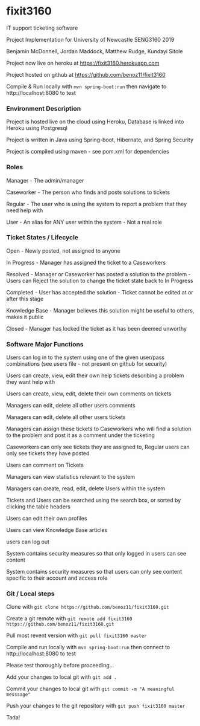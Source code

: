 # fixit3160

IT support ticketing software

Project Implementation for University of Newcastle SENG3160 2019

Benjamin McDonnell, Jordan Maddock, Matthew Rudge, Kundayi Sitole

Project now live on heroku at https://fixit3160.herokuapp.com

Project hosted on github at https://github.com/benoz11/fixit3160

Compile & Run locally with `mvn spring-boot:run` then navigate to http://localhost:8080 to test

### Environment Description

Project is hosted live on the cloud using Heroku, Database is linked into Heroku using Postgresql

Project is written in Java using Spring-boot, Hibernate, and Spring Security

Project is compiled using maven - see pom.xml for dependencies

### Roles
Manager			-	The admin/manager

Caseworker		-	The person who finds and posts solutions to tickets

Regular			-	The user who is using the system to report a problem that they need help with

User			-	An alias for ANY user within the system - Not a real role

### Ticket States / Lifecycle
Open 			- Newly posted, not assigned to anyone

In Progress		- Manager has assigned the ticket to a Caseworkers

Resolved		- Manager or Caseworker has posted a solution to the problem - Users can Reject the solution to change the ticket state back to In Progress
					
Completed		- User has accepted the solution - Ticket cannot be edited at or after this stage

Knowledge Base	- Manager believes this solution might be useful to others, makes it public

Closed			- Manager has locked the ticket as it has been deemed unworthy

### Software Major Functions

Users can log in to the system using one of the given user/pass combinations (see users file - not present on github for security)

Users can create, view, edit their own help tickets describing a problem they want help with

Users can create, view, edit, delete their own comments on tickets

Managers can edit, delete all other users comments

Managers can edit, delete all other users tickets

Managers can assign these tickets to Caseworkers who will find a solution to the problem and post it as a comment under the ticketing

Caseworkers can only see tickets they are assigned to, Regular users can only see tickets they have posted

Users can comment on Tickets

Managers can view statistics relevant to the system

Managers can create, read, edit, delete Users within the system

Tickets and Users can be searched using the search box, or sorted by clicking the table headers

Users can edit their own profiles

Users can view Knowledge Base articles

users can log out

System contains security measures so that only logged in users can see content

System contains security measures so that users can only see content specific to their account and access role

### Git / Local steps

Clone with `git clone https://github.com/benoz11/fixit3160.git`


Create a git remote with `git remote add fixit3160 https://github.com/benoz11/fixit3160.git`


Pull most revent version with `git pull fixit3160 master`


Compile and run locally with `mvn spring-boot:run` then connect to http://localhost:8080 to test


Please test thoroughly before proceeding...


Add your changes to local git with `git add .`


Commit your changes to local git with `git commit -m "A meaningful messsage"`


Push your changes to the git repository with `git push fixit3160 master`


Tada!
